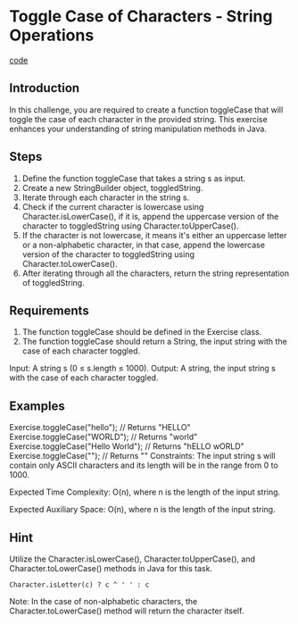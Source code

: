# Toggle Case of Characters - String Operations

[code](Exercise011.java)

## Introduction

In this challenge, you are required to create a function toggleCase that will toggle the case of each character in the provided string. This exercise enhances your understanding of string manipulation methods in Java.

## Steps

1. Define the function toggleCase that takes a string s as input.
2. Create a new StringBuilder object, toggledString.
3. Iterate through each character in the string s.
4. Check if the current character is lowercase using Character.isLowerCase(), if it is, append the uppercase version of the character to toggledString using Character.toUpperCase().
5. If the character is not lowercase, it means it's either an uppercase letter or a non-alphabetic character, in that case, append the lowercase version of the character to toggledString using Character.toLowerCase().
6. After iterating through all the characters, return the string representation of toggledString.

## Requirements

1. The function toggleCase should be defined in the Exercise class.
2. The function toggleCase should return a String, the input string with the case of each character toggled.

Input: A string s (0 ≤ s.length ≤ 1000).
Output: A string, the input string s with the case of each character toggled.

## Examples

Exercise.toggleCase("hello"); // Returns "HELLO"
Exercise.toggleCase("WORLD"); // Returns "world"
Exercise.toggleCase("Hello World"); // Returns "hELLO wORLD"
Exercise.toggleCase(""); // Returns ""
Constraints: The input string s will contain only ASCII characters and its length will be in the range from 0 to 1000.

Expected Time Complexity: O(n), where n is the length of the input string.

Expected Auxiliary Space: O(n), where n is the length of the input string.

## Hint

Utilize the Character.isLowerCase(), Character.toUpperCase(), and Character.toLowerCase() methods in Java for this task.

```code
Character.isLetter(c) ? c ^ ' ' : c
```

Note: In the case of non-alphabetic characters, the Character.toLowerCase() method will return the character itself.
